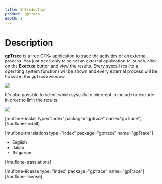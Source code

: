 ```yaml
---
title: Introduction
product: gptrace
depth: 1
---
```


# Description

**gpTrace** is a free GTK+ application to trace the activities of an external process. You just need only to select an external application to launch, click on the **Execute** button and view the results. Every syscall (call to a operating system function) will be shown and every external process will be traced in the gpTrace window.

![](/resources/gptrace/archive/latest/english/main.png?classes=center)

It's also possible to select which syscalls to intercept to include or exclude in order to limit the results.

![](/resources/gptrace/archive/latest/english/expanded.png?classes=center)

[muflone-install type="index" package="gptrace" name="gpTrace"][/muflone-install]

[muflone-translations type="index" package="gptrace" name="gpTrace"]
* English
* Italian
* Bulgarian

[/muflone-translations]

[muflone-license type="index" package="gptrace" name="gpTrace"][/muflone-license]
